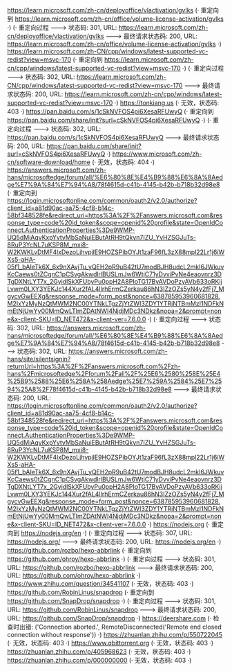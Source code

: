https://learn.microsoft.com/zh-cn/deployoffice/vlactivation/gvlks (· 重定向到 https://learn.microsoft.com/zh-cn/office/volume-license-activation/gvlks ·)
(· 重定向过程 ---> 状态码: 301, URL: https://learn.microsoft.com/zh-cn/deployoffice/vlactivation/gvlks ---> 最终请求状态码: 200, URL: https://learn.microsoft.com/zh-cn/office/volume-license-activation/gvlks ·)
https://learn.microsoft.com/zh-CN/cpp/windows/latest-supported-vc-redist?view=msvc-170 (· 重定向到 https://learn.microsoft.com/zh-cn/cpp/windows/latest-supported-vc-redist?view=msvc-170 ·)
(· 重定向过程 ---> 状态码: 302, URL: https://learn.microsoft.com/zh-CN/cpp/windows/latest-supported-vc-redist?view=msvc-170 ---> 最终请求状态码: 200, URL: https://learn.microsoft.com/zh-cn/cpp/windows/latest-supported-vc-redist?view=msvc-170 ·)
https://tonkiang.us (· 无效，状态码: 403 ·)
https://pan.baidu.com/s/1cSkNVFOS4pi6XesaRFUwyQ (· 重定向到 https://pan.baidu.com/share/init?surl=cSkNVFOS4pi6XesaRFUwyQ ·)
(· 重定向过程 ---> 状态码: 302, URL: https://pan.baidu.com/s/1cSkNVFOS4pi6XesaRFUwyQ ---> 最终请求状态码: 200, URL: https://pan.baidu.com/share/init?surl=cSkNVFOS4pi6XesaRFUwyQ ·)
https://www.microsoft.com/zh-cn/software-download/home (· 无效，状态码: 404 ·)
https://answers.microsoft.com/zh-hans/microsoftedge/forum/all/%E6%80%8E%E4%B9%88%E6%8A%8Aedge%E7%9A%84%E7%94%A8/78f4615d-c41b-4145-b42b-b718b32d98e8 (· 重定向到 https://login.microsoftonline.com/common/oauth2/v2.0/authorize?client_id=a81d90ac-aa75-4cf8-b14c-58bf348528fe&redirect_uri=https%3A%2F%2Fanswers.microsoft.com&response_type=code%20id_token&scope=openid%20profile&state=OpenIdConnect.AuthenticationProperties%3De9WMP-UQ5dMiAqvKxpYvtvMbSaNuiEButAtRH9tQkyn7IZU_YvHZSGJuTs-8RuP3YcNL7uKSP8M_mxi8-W2KWKLvDtMF4lxDezoLjhvpjlE9HOZSPibOYJt1zaF96fL3zX88mpl22Lr1j6iWXs5-aHA-05f1_bAIeTk6X_6x9nXAvjTu_yQEH2pR9uB42tU7modBJH8udcL2mkI6JWkuvKcCaews0tZCgnC1pCSvgAkwdlrlBUSLmJw6WtjC71yDvviPvNe4eaovnrz3DTgDXNtLYT7x_2GyidlSkXFUbyPu0ppH2A8PIoTG17ByAVDoPzyAVb633oRKijLvwm0LXY3YEKJc144Xur2fAL4lIrhErmCZerkau86hN3IZzOZs5yN4y2fFj7_MgycvGwEEXg&response_mode=form_post&nonce=638785953960681828.M2IxYzMyNzQtMWM2NC00YTNkLTgzZjYtZWI3ZDY1YTRjNTBmMzI1NDFkNmEtNjUwYy00MmQwLTlmZDAtNWI4NjdjMDc3NDkz&nopa=2&prompt=none&x-client-SKU=ID_NET472&x-client-ver=7.6.0.0 ·)
(· 重定向过程 ---> 状态码: 302, URL: https://answers.microsoft.com/zh-hans/microsoftedge/forum/all/%E6%80%8E%E4%B9%88%E6%8A%8Aedge%E7%9A%84%E7%94%A8/78f4615d-c41b-4145-b42b-b718b32d98e8 ---> 状态码: 302, URL: https://answers.microsoft.com/zh-hans/site/silentsignin?returnUrl=https%3A%2F%2Fanswers.microsoft.com%2Fzh-hans%2Fmicrosoftedge%2Fforum%2Fall%2F%25E6%2580%258E%25E4%25B9%2588%25E6%258A%258Aedge%25E7%259A%2584%25E7%2594%25A8%2F78f4615d-c41b-4145-b42b-b718b32d98e8 ---> 最终请求状态码: 200, URL: https://login.microsoftonline.com/common/oauth2/v2.0/authorize?client_id=a81d90ac-aa75-4cf8-b14c-58bf348528fe&redirect_uri=https%3A%2F%2Fanswers.microsoft.com&response_type=code%20id_token&scope=openid%20profile&state=OpenIdConnect.AuthenticationProperties%3De9WMP-UQ5dMiAqvKxpYvtvMbSaNuiEButAtRH9tQkyn7IZU_YvHZSGJuTs-8RuP3YcNL7uKSP8M_mxi8-W2KWKLvDtMF4lxDezoLjhvpjlE9HOZSPibOYJt1zaF96fL3zX88mpl22Lr1j6iWXs5-aHA-05f1_bAIeTk6X_6x9nXAvjTu_yQEH2pR9uB42tU7modBJH8udcL2mkI6JWkuvKcCaews0tZCgnC1pCSvgAkwdlrlBUSLmJw6WtjC71yDvviPvNe4eaovnrz3DTgDXNtLYT7x_2GyidlSkXFUbyPu0ppH2A8PIoTG17ByAVDoPzyAVb633oRKijLvwm0LXY3YEKJc144Xur2fAL4lIrhErmCZerkau86hN3IZzOZs5yN4y2fFj7_MgycvGwEEXg&response_mode=form_post&nonce=638785953960681828.M2IxYzMyNzQtMWM2NC00YTNkLTgzZjYtZWI3ZDY1YTRjNTBmMzI1NDFkNmEtNjUwYy00MmQwLTlmZDAtNWI4NjdjMDc3NDkz&nopa=2&prompt=none&x-client-SKU=ID_NET472&x-client-ver=7.6.0.0 ·)
https://nodejs.org (· 重定向到 https://nodejs.org/en ·)
(· 重定向过程 ---> 状态码: 307, URL: https://nodejs.org/ ---> 最终请求状态码: 200, URL: https://nodejs.org/en ·)
https://github.com/rozbo/hexo-abbrlink (· 重定向到 https://github.com/ohroy/hexo-abbrlink ·)
(· 重定向过程 ---> 状态码: 301, URL: https://github.com/rozbo/hexo-abbrlink ---> 最终请求状态码: 200, URL: https://github.com/ohroy/hexo-abbrlink ·)
https://www.zhihu.com/question/34541107 (· 无效，状态码: 403 ·)
https://github.com/RobinLinus/snapdrop (· 重定向到 https://github.com/SnapDrop/snapdrop ·)
(· 重定向过程 ---> 状态码: 301, URL: https://github.com/RobinLinus/snapdrop ---> 最终请求状态码: 200, URL: https://github.com/SnapDrop/snapdrop ·)
https://deershare.com (· 检查时出错: ('Connection aborted.', RemoteDisconnected('Remote end closed connection without response')) ·)
https://zhuanlan.zhihu.com/p/550722045 (· 无效，状态码: 403 ·)
https://www.qbittorrent.org (· 无效，状态码: 403 ·)
https://zhuanlan.zhihu.com/p/405968623 (· 无效，状态码: 403 ·)
https://zhuanlan.zhihu.com/p/000000000 (· 无效，状态码: 403 ·)
